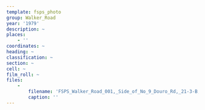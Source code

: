```yaml
---
template: fsps_photo
group: Walker_Road
year: '1979'
description: ~
places:
    - ''
coordinates: ~
heading: ~
classification: ~
section: ~
cell: ~
film_roll: ~
files:
    -
        filename: 'FSPS_Walker_Road_001,_Side_of_No_9_Douro_Rd,_21-3-B,_1979.png'
        caption: ''
---
```

